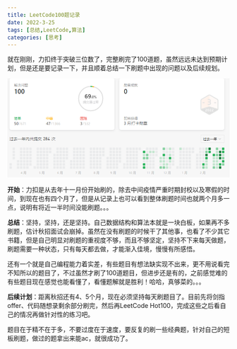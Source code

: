```yaml
---
title: LeetCode100题记录
date: 2022-3-25
tags: [总结,LeetCode,算法]
categories: [思考]
---
```


就在刚刚，力扣终于突破三位数了，完整刷完了100道题，虽然远远未达到预期计划，但是还是要记录一下，并且顺着总结一下刷题中出现的问题以及后续规划。

![微信图片_20220325212943](https://github.com/ShenshenZhou/shenshenzhou.github.io/blob/main/_posts/imges/%E5%BE%AE%E4%BF%A1%E5%9B%BE%E7%89%87_20220325212943.png)

**开始**：力扣是从去年十一月份开始刷的，除去中间疫情严重时期封校以及寒假的时间，到现在也有四个月了，但是从记录上也可以看到整体刷题时间也就两个月多一点，说明有将近一半时间没能刷题。。。

**总结**：坚持，坚持，还是坚持。自己数据结构和算法本就是一块白板，如果再不多刷题，估计秋招面试会崩掉。虽然在没有刷题的时候干了其他事，也看了不少其它书籍，但是自己明显对刷题的重视度不够，而且不够坚定，坚持不下来每天做题，刷题需要一种状态，只有每天都去做，才能渐入佳境，慢慢有所感悟。

还有一个就是自己编程能力着实差，有些题目有想法缺实现不出来，更不用说看完不知所以的题目了，不过虽然才刷了100道题目，但进步还是有的，之前感觉难的有些题目现在感觉也能看懂了，看懂题解就是胜利！哈哈，真够菜的。。。

**后续计划**：距离秋招还有4、5个月，现在必须坚持每天刷题目了。目前先将剑指offer、代码随想录剩余部分刷完，然后再LeetCode Hot100，完成这些之后看自己的情况再做针对性的练习吧。

题目在于精不在于多，不要过度在于速度，要反复的刷一些经典题，针对自己的短板刷题，做过的题拿出来能ac，就很成功了。

